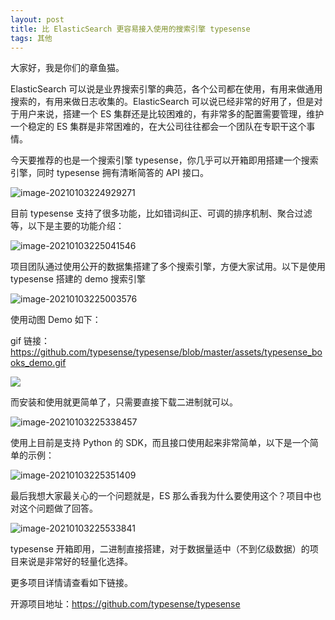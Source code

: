```yaml
---
layout: post
title: 比 ElasticSearch 更容易接入使用的搜索引擎 typesense
tags: 其他
---
```


大家好，我是你们的章鱼猫。

ElasticSearch 可以说是业界搜索引擎的典范，各个公司都在使用，有用来做通用搜索的，有用来做日志收集的。ElasticSearch 可以说已经非常的好用了，但是对于用户来说，搭建一个 ES 集群还是比较困难的，有非常多的配置需要管理，维护一个稳定的 ES 集群是非常困难的，在大公司往往都会一个团队在专职干这个事情。

今天要推荐的也是一个搜索引擎 typesense，你几乎可以开箱即用搭建一个搜索引擎，同时 typesense 拥有清晰简答的 API 接口。

![image-20210103224929271](https://7465-test-3c9b5e-books-1301492295.tcb.qcloud.la/images/compress_image-20210103224929271.png)

目前 typesense 支持了很多功能，比如错词纠正、可调的排序机制、聚合过滤等，以下是主要的功能介绍：

![image-20210103225041546](https://7465-test-3c9b5e-books-1301492295.tcb.qcloud.la/images/compress_image-20210103225041546.png)

项目团队通过使用公开的数据集搭建了多个搜索引擎，方便大家试用。以下是使用 typesense 搭建的 demo 搜索引擎

![image-20210103225003576](https://7465-test-3c9b5e-books-1301492295.tcb.qcloud.la/images/compress_image-20210103225003576.png)

使用动图 Demo 如下：

gif 链接：https://github.com/typesense/typesense/blob/master/assets/typesense_books_demo.gif

![](https://7465-test-3c9b5e-books-1301492295.tcb.qcloud.la/images/typesense_books_demo.gif)

而安装和使用就更简单了，只需要直接下载二进制就可以。

![image-20210103225338457](https://7465-test-3c9b5e-books-1301492295.tcb.qcloud.la/images/compress_image-20210103225338457.png)

使用上目前是支持 Python 的 SDK，而且接口使用起来非常简单，以下是一个简单的示例：

![image-20210103225351409](https://7465-test-3c9b5e-books-1301492295.tcb.qcloud.la/images/compress_image-20210103225351409.png)

最后我想大家最关心的一个问题就是，ES 那么香我为什么要使用这个？项目中也对这个问题做了回答。

![image-20210103225533841](https://7465-test-3c9b5e-books-1301492295.tcb.qcloud.la/images/compress_image-20210103225533841.png)

typesense 开箱即用，二进制直接搭建，对于数据量适中（不到亿级数据）的项目来说是非常好的轻量化选择。

更多项目详情请查看如下链接。

开源项目地址：https://github.com/typesense/typesense